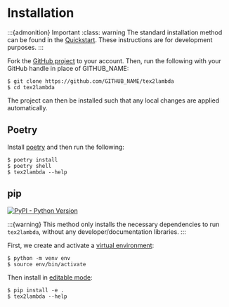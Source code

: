 # Installation

:::{admonition} Important
:class: warning
The standard installation method can be found in the [Quickstart](../quickstart). These instructions are for development purposes.
:::

Fork the [GitHub project](https://github.com/lambda-feedback/tex2lambda) to your account. Then, run the following with your GitHub handle in place of GITHUB_NAME:

```shell
$ git clone https://github.com/GITHUB_NAME/tex2lambda
$ cd tex2lambda
```

The project can then be installed such that any local changes are applied automatically.

## Poetry


Install [poetry](https://python-poetry.org/) and then run the following:

```shell
$ poetry install
$ poetry shell
$ tex2lambda --help
```

## pip

[![PyPI - Python Version](https://img.shields.io/pypi/pyversions/tex2lambda?style=flat-square&logo=python&logoColor=white)](https://pypi.org/project/tex2lambda/)

:::{warning}
This method only installs the necessary dependencies to run `tex2lambda`, without any developer/documentation libraries.
:::


First, we create and activate a [virtual environment](https://docs.python.org/3/library/venv.html):

```shell
$ python -m venv env
$ source env/bin/activate
```

Then install in [editable mode](https://pip.pypa.io/en/stable/topics/local-project-installs/#editable-installs):

```shell
$ pip install -e .
$ tex2lambda --help
```

